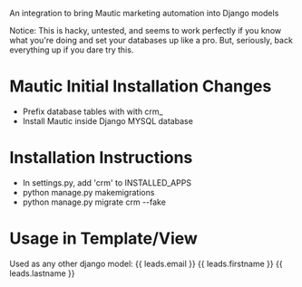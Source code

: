 An integration to bring Mautic marketing automation into Django models

Notice: This is hacky, untested, and seems to work perfectly if you know what you're doing and set your databases up like a pro. But, seriously, back everything up if you dare try this.

# Mautic Initial Installation Changes
- Prefix database tables with with crm_
- Install Mautic inside Django MYSQL database

# Installation Instructions
- In settings.py, add 'crm' to INSTALLED_APPS
- python manage.py makemigrations
- python manage.py migrate crm --fake

# Usage in Template/View
Used as any other django model: {{ leads.email }} {{ leads.firstname }} {{ leads.lastname }}
